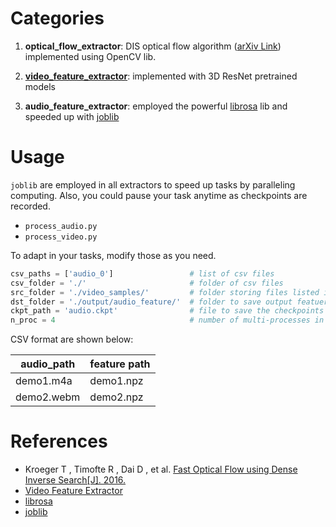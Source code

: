# Categories

1. **optical_flow_extractor**: DIS optical flow algorithm ([arXiv Link](https://arxiv.org/abs/1603.03590)) implemented using OpenCV lib.

2. **[video_feature_extractor](https://github.com/antoine77340/video_feature_extractor)**: implemented with 3D ResNet pretrained models

3. **audio_feature_extractor**: employed the powerful [librosa](http://librosa.github.io/) lib and speeded up with [joblib](https://github.com/joblib/joblib)

# Usage

`joblib` are employed in all extractors to speed up tasks by paralleling computing. Also, you could pause your task anytime as checkpoints are recorded.

- `process_audio.py`
- `process_video.py`

To adapt in your tasks, modify those as you need.

``` Python
csv_paths = ['audio_0']                 # list of csv files
csv_folder = './'                       # folder of csv files
src_folder = './video_samples/'         # folder storing files listed in csv
dst_folder = './output/audio_feature/'  # folder to save output featuers
ckpt_path = 'audio.ckpt'                # file to save the checkpoints
n_proc = 4                              # number of multi-processes in parallel
```

CSV format are shown below:

audio_path | feature path
-|-|
demo1.m4a | demo1.npz
demo2.webm | demo2.npz

# References

- Kroeger T , Timofte R , Dai D , et al. [Fast Optical Flow using Dense Inverse Search[J]. 2016.](https://arxiv.org/abs/1603.03590)
- [Video Feature Extractor](https://github.com/antoine77340/video_feature_extractor)
- [librosa](http://librosa.github.io/) 
- [joblib](https://github.com/joblib/joblib)
